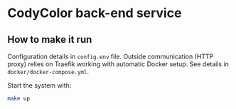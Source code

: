 # CodyColor back-end service

## How to make it run

Configuration details in `config.env` file.
Outside communication (HTTP proxy) relies on Traefik working with automatic Docker setup. See details in `docker/docker-compose.yml`.

Start the system with:
```bash
make up
```
